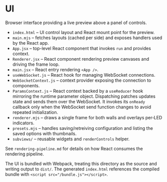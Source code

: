 # UI

Browser interface providing a live preview above a panel of controls.


- `index.html` – UI control layout and React mount point for the preview.
- `main.mjs` – fetches layouts (cached per side) and exposes handlers used by the React app.
- `App.jsx` – top-level React component that invokes `run` and provides context.
- `Renderer.jsx` – React component rendering preview canvases and driving the frame loop.
- `main.jsx` – React entry rendering `<App />`.
- `useWebSocket.js` – React hook for managing WebSocket connections.
- `WebSocketContext.js` – context provider exposing the connection to components.
- `ParamsContext.js` – React context backed by a `useReducer` hook mirroring the runtime parameter object. Dispatching patches updates state and sends them over the WebSocket. It invokes its `onReady` callback only when the WebSocket send function changes to avoid repeated initialization.
- `renderer.mjs` – draws a single frame for both walls and overlays per‑LED indicators.
- `presets.mjs` – handles saving/retreiving configuration and listing the saved options with thumbnails.
- `subviews/` – reusable widgets and `renderControls` helper.

See `rendering-pipeline.md` for details on how React consumes the rendering pipeline.

The UI is bundled with Webpack, treating this directory as the source and writing output to `dist/`.
The generated `index.html` references the compiled bundle with `<script src="/bundle.js"></script>`.
